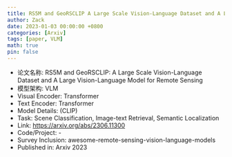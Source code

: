 ```yaml
---
title: RS5M and GeoRSCLIP A Large Scale Vision-Language Dataset and A Large Vision-Language Model for Remote Sensing
author: Zack
date: 2023-01-03 00:00:00 +0800
categories: [Arxiv]
tags: [paper, VLM]
math: true
pin: false
---
```

- 论文名称: RS5M and GeoRSCLIP: A Large Scale Vision-Language Dataset and A Large Vision-Language Model for Remote Sensing
- 模型架构: VLM
- Visual Encoder: Transformer
- Text Encoder: Transformer
- Model Details: (CLIP)
- Task: Scene Classification, Image-text Retrieval, Semantic Localization
- Link: https://arxiv.org/abs/2306.11300
- Code/Project: -
- Survey Inclusion: awesome-remote-sensing-vision-language-models
- Published in: Arxiv 2023
